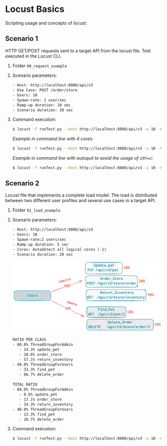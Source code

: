 # Locust Basics
Scripting usage and concepts of *locust*.
## Scenario 1
HTTP GET/POST requests sent to a target API from the locust file. Test executed in the Locust CLI.
1. Folder `00_request_example`
2. Scenario parameters:
   ```text
   - Host: http://localhost:8080/api/v3
   - Use Case: POST /order/store
   - Users: 10
   - Spawn-rate: 1 user/sec
   - Ramp-up duration: 10 sec
   - Scenario duration: 20 sec
   ```
3. Command execution:
    ```bash
    $ locust -f runTest.py --host http://localhost:8080/api/v3 -u 10 -r 1 -t 20 --headless
   ```
   *Example in command line with 4 cores:*
  
   ```bash
   $ locust -f runTest.py --host http://localhost:8080/api/v3 -u 10 -r 2 -t 20 --processes 4
   ```
   
   *Example in command line with autoquit to avoid the usage of ctrl+c:*
  
   ```bash
   $ locust -f runTest.py --host http://localhost:8080/api/v3 -u 10 -r 2 -t 20 --processes -1 --autostart --autoquit 3
   ```

## Scenario 2
Locust file that implements a complete load model. The load is distributed between two different user profiles and several use cases in a target API.
1. Folder `01_load_example`
2. Scenario parameters:

   ```text
   - Host: http://localhost:8080/api/v3
   - Users: 10
   - Spawn-rate:2 users/sec
   - Ramp-up duration: 5 sec
   - Cores: Autodetect all logical cores (-1)
   - Scenario duration: 20 sec
   ```
   
   ![alt text](../readme_resources/img/01_01_load_scenario.png)
   ```text
   RATIO PER CLASS
   - 60.0% ThreadGroupForAdmin
      - 14.3% update_pet
      - 28.6% order_store
      - 57.1% return_inventory
   - 40.0% ThreadGroupForUsers
      - 33.3% find_pet
      - 66.7% delete_order
   
   TOTAL RATIO
   - 60.0% ThreadGroupForAdmin
      - 8.6% update_pet
      - 17.1% order_store
      - 34.3% return_inventory
   - 40.0% ThreadGroupForUsers
      - 13.3% find_pet
      - 26.7% delete_order
   ```

3. Command execution:
    ```bash
    $ locust -f runTest.py --host http://localhost:8080/api/v3 -u 10 -r 2 -t 20 --processes -1 --headless
    ```
